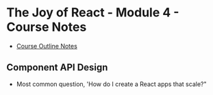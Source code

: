 # The Joy of React - Module 4 - Course Notes

- [Course Outline Notes](course-notes.md)

## Component API Design

- Most common question, 'How do I create a React apps that scale?"
